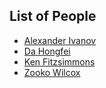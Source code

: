 ##  List of People

* [Alexander Ivanov](alexander_ivanov.md)
* [Da Hongfei](da_hongfei.md)
* [Ken Fitzsimmons](ken_fitzsimmons.md)
* [Zooko Wilcox](zooko_wilcox.md)

